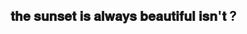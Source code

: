 ## 𝐭𝐡𝐞 𝐬𝐮𝐧𝐬𝐞𝐭 𝐢𝐬 𝐚𝐥𝐰𝐚𝐲𝐬 𝐛𝐞𝐚𝐮𝐭𝐢𝐟𝐮𝐥 𝐢𝐬𝐧'𝐭 ?
<!-- 

𝐇𝐞𝐥𝐥𝐨 𝐦𝐲 𝐧𝐚𝐦𝐞 𝐢𝐬 𝐄𝐫𝐢𝐬 𝐈𝐦 𝐭𝐡𝐞 𝐡𝐨𝐬𝐭 𝐨𝐟 𝐭𝐡𝐞 𝐬𝐲𝐬
lm mostly afk or offtab so whisper if needed

DNl if you're :
- younger then 15
- rude with jokes 
- taking my alters as RP
- darkshiper

boundaries 
- don't flirt or do sexual jokes unless close
- please don't ask personal questions 
- ask before venting / ranting -negative-
- don't force me to speak

intrestes/facts/hobbys:
- drawing
- writing
- anything about the ocean and sharks
- mutpleshipper ||mostly skk||
- collecting things 
